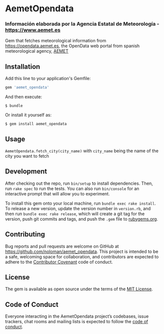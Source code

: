 # AemetOpendata

### Información elaborada por la Agencia Estatal de Meteorología - https://www.aemet.es

Gem that fetches meteorological information from https://opendata.aemet.es, the OpenData web portal from spanish meteorological agency, [AEMET](https://www.aemet.es)

## Installation

Add this line to your application's Gemfile:

```ruby
gem 'aemet_opendata'
```

And then execute:

    $ bundle

Or install it yourself as:

    $ gem install aemet_opendata

## Usage

`AemetOpendata.fetch_city(city_name)` with `city_name` being the name of the city you want to fetch

## Development

After checking out the repo, run `bin/setup` to install dependencies. Then, run `rake spec` to run the tests. You can also run `bin/console` for an interactive prompt that will allow you to experiment.

To install this gem onto your local machine, run `bundle exec rake install`. To release a new version, update the version number in `version.rb`, and then run `bundle exec rake release`, which will create a git tag for the version, push git commits and tags, and push the `.gem` file to [rubygems.org](https://rubygems.org).

## Contributing

Bug reports and pull requests are welcome on GitHub at https://github.com/noloman/aemet_opendata. This project is intended to be a safe, welcoming space for collaboration, and contributors are expected to adhere to the [Contributor Covenant](http://contributor-covenant.org) code of conduct.

## License

The gem is available as open source under the terms of the [MIT License](https://opensource.org/licenses/MIT).

## Code of Conduct

Everyone interacting in the AemetOpendata project’s codebases, issue trackers, chat rooms and mailing lists is expected to follow the [code of conduct](https://github.com/[USERNAME]/aemet_opendata/blob/master/CODE_OF_CONDUCT.md).
